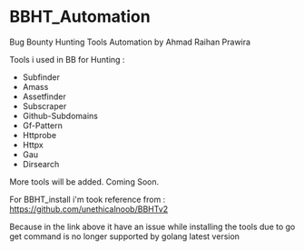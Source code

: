 # BBHT_Automation
Bug Bounty Hunting Tools Automation by Ahmad Raihan Prawira

Tools i used in BB for Hunting :
- Subfinder
- Amass
- Assetfinder
- Subscraper
- Github-Subdomains
- Gf-Pattern
- Httprobe
- Httpx
- Gau
- Dirsearch

More tools will be added. Coming Soon.

For BBHT_install i'm took reference from :
https://github.com/unethicalnoob/BBHTv2

Because in the link above it have an issue while installing the tools due to go get command is no longer supported by golang latest version
